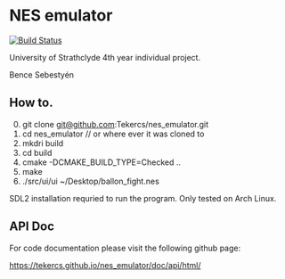 # NES emulator 
[![Build Status](https://travis-ci.org/Tekercs/nes_emulator.svg?branch=master)](https://travis-ci.org/Tekercs/nes_emulator)

University of Strathclyde 4th year individual project.

Bence Sebestyén

## How to.
0. git clone git@github.com:Tekercs/nes_emulator.git
1. cd nes_emulator // or where ever it was cloned to
2. mkdri build
3. cd build
4. cmake -DCMAKE_BUILD_TYPE=Checked ..
5. make 
6. ./src/ui/ui ~/Desktop/ballon_fight.nes

SDL2 installation requried to run the program.
Only tested on Arch Linux.


## API Doc
For code documentation please visit the following github page:

https://tekercs.github.io/nes_emulator/doc/api/html/
